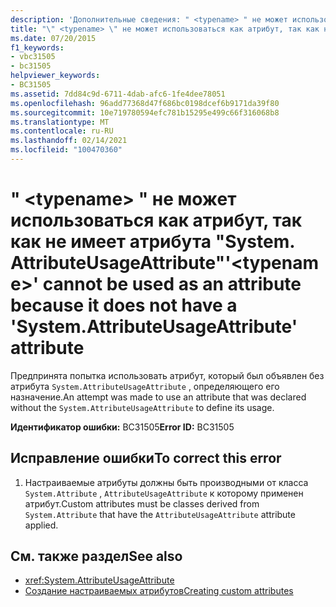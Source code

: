 ```yaml
---
description: 'Дополнительные сведения: " <typename> " не может использоваться как атрибут, так как не имеет атрибута "System. AttributeUsageAttribute"'
title: "\" <typename> \" не может использоваться как атрибут, так как не имеет атрибута \"System. AttributeUsageAttribute\""
ms.date: 07/20/2015
f1_keywords:
- vbc31505
- bc31505
helpviewer_keywords:
- BC31505
ms.assetid: 7dd84c9d-6711-4dab-afc6-1fe4dee78051
ms.openlocfilehash: 96add77368d47f686bc0198dcef6b9171da39f80
ms.sourcegitcommit: 10e719780594efc781b15295e499c66f316068b8
ms.translationtype: MT
ms.contentlocale: ru-RU
ms.lasthandoff: 02/14/2021
ms.locfileid: "100470360"
---
```

# <a name="typename-cannot-be-used-as-an-attribute-because-it-does-not-have-a-systemattributeusageattribute-attribute"></a><span data-ttu-id="57a77-103">" \<typename> " не может использоваться как атрибут, так как не имеет атрибута "System. AttributeUsageAttribute"</span><span class="sxs-lookup"><span data-stu-id="57a77-103">'\<typename>' cannot be used as an attribute because it does not have a 'System.AttributeUsageAttribute' attribute</span></span>

<span data-ttu-id="57a77-104">Предпринята попытка использовать атрибут, который был объявлен без атрибута `System.AttributeUsageAttribute` , определяющего его назначение.</span><span class="sxs-lookup"><span data-stu-id="57a77-104">An attempt was made to use an attribute that was declared without the `System.AttributeUsageAttribute` to define its usage.</span></span>  
  
 <span data-ttu-id="57a77-105">**Идентификатор ошибки:** BC31505</span><span class="sxs-lookup"><span data-stu-id="57a77-105">**Error ID:** BC31505</span></span>  
  
## <a name="to-correct-this-error"></a><span data-ttu-id="57a77-106">Исправление ошибки</span><span class="sxs-lookup"><span data-stu-id="57a77-106">To correct this error</span></span>  
  
1. <span data-ttu-id="57a77-107">Настраиваемые атрибуты должны быть производными от класса `System.Attribute` , `AttributeUsageAttribute` к которому применен атрибут.</span><span class="sxs-lookup"><span data-stu-id="57a77-107">Custom attributes must be classes derived from `System.Attribute` that have the `AttributeUsageAttribute` attribute applied.</span></span>  
  
## <a name="see-also"></a><span data-ttu-id="57a77-108">См. также раздел</span><span class="sxs-lookup"><span data-stu-id="57a77-108">See also</span></span>

- <xref:System.AttributeUsageAttribute>
- [<span data-ttu-id="57a77-109">Создание настраиваемых атрибутов</span><span class="sxs-lookup"><span data-stu-id="57a77-109">Creating custom attributes</span></span>](../programming-guide/concepts/attributes/creating-custom-attributes.md)
